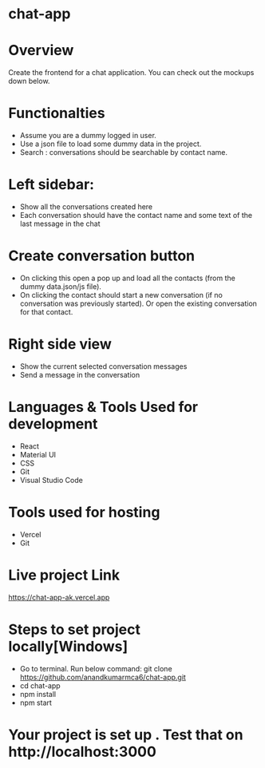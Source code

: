 
# chat-app

# Overview
Create the frontend for a chat application. You can check out the mockups down below.
# Functionalties
-	Assume you are a dummy logged in user.
- Use a json file to load some dummy data in the project.
- Search : conversations should be searchable by contact name.
# Left sidebar:
- Show all the conversations created here
- Each conversation should have the contact name and some text of the last message in the chat
# Create conversation button
- On clicking this open a pop up and load all the contacts (from the dummy data.json/js file).
- On clicking the contact should start a new conversation (if no conversation was previously started). Or open the existing conversation for that contact.
# Right side view
- Show the current selected conversation messages
- Send a message in the conversation

# Languages & Tools Used for development
- React
- Material UI
- CSS
- Git
- Visual Studio Code
# Tools used for hosting
- Vercel
- Git
# Live project Link
https://chat-app-ak.vercel.app

# Steps to set project locally[Windows]
- Go to terminal. Run below command:
     git clone https://github.com/anandkumarmca6/chat-app.git
-  cd chat-app
- npm install
- npm start
 # Your project is set up . Test that on  http://localhost:3000


 
